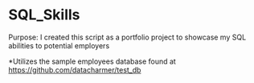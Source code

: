 # SQL_Skills

Purpose: I created this script as a portfolio project to showcase my SQL abilities to potential employers

*Utilizes the sample employees database found at https://github.com/datacharmer/test_db

